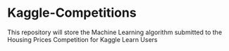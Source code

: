 # Kaggle-Competitions
This repository will store the Machine Learning algorithm submitted to the Housing Prices Competition for Kaggle Learn Users
